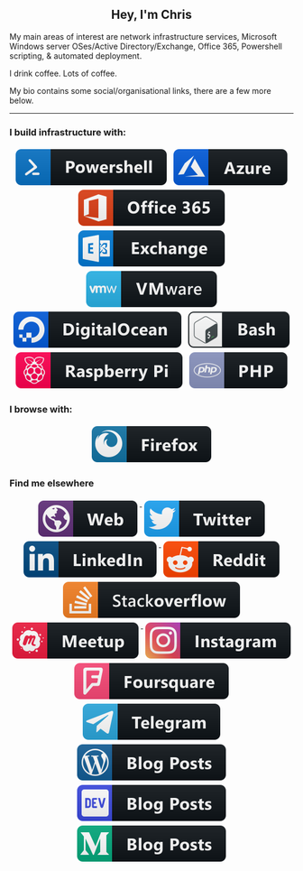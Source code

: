 <h2 align="center"><strong>Hey, I'm Chris</strong></h2>

<p>
My main areas of interest are network infrastructure services, Microsoft Windows server OSes/Active Directory/Exchange, Office 365, Powershell scripting, & automated deployment.

I drink coffee. Lots of coffee.

My bio contains some social/organisational links, there are a few more below.
</p>

---

### I build infrastructure with:
<p align="center">
    <img
        src="https://raw.githubusercontent.com/MikeCodesDotNET/ColoredBadges/master/svg/dev/tools/powershell.svg"
        alt="Powershell"
        style="vertical-align: top; margin: 4px;"
    />
    <img
        src="https://raw.githubusercontent.com/MikeCodesDotNET/ColoredBadges/master/svg/dev/services/azure.svg"
        alt="Azure"
        style="vertical-align: top; margin: 4px;"
    />
    <img
        src="https://raw.githubusercontent.com/MikeCodesDotNET/ColoredBadges/master/svg/dev/services/office_365.svg"
        alt="Office 365"
        style="vertical-align: top; margin: 4px;"
    />
    <img
        src="https://raw.githubusercontent.com/MikeCodesDotNET/ColoredBadges/master/svg/dev/services/exchange.svg"
        alt="Exchange"
        style="vertical-align: top; margin: 4px;"
    />
    <img
        src="https://raw.githubusercontent.com/MikeCodesDotNET/ColoredBadges/master/svg/dev/tools/vmware.svg"
        alt="VMware"
        style="vertical-align: top; margin: 4px;"
    />
    <img
        src="https://raw.githubusercontent.com/MikeCodesDotNET/ColoredBadges/master/svg/dev/services/digitalocean.svg"
        alt="DigitalOcean"
        style="vertical-align: top; margin: 4px;"
    />
    <img
        src="https://raw.githubusercontent.com/MikeCodesDotNET/ColoredBadges/master/svg/dev/tools/bash.svg"
        alt="Bash"
        style="vertical-align: top; margin: 4px;"
    />
    <img
        src="https://raw.githubusercontent.com/MikeCodesDotNET/ColoredBadges/master/svg/devices/raspberrypi.svg"
        alt="Raspberry Pi"
        style="vertical-align: top; margin: 4px;"
    />
    <img
        src="https://raw.githubusercontent.com/MikeCodesDotNET/ColoredBadges/master/svg/dev/languages/php.svg"
        alt="PHP"
        style="vertical-align: top; margin: 4px;"
    />
</p>

### I browse with:
<p align="center">
    <a href="https://firefox.com">
        <img
            src="https://raw.githubusercontent.com/MikeCodesDotNET/ColoredBadges/master/svg/dev/misc/firefox.svg"
            alt="Firefox"
            style="vertical-align: top; margin: 4px;"
        />
    </a>
</p>

### Find me elsewhere
<p align="center">
    <a href="https://about.me/chris18890">
        <img
            src="https://raw.githubusercontent.com/MikeCodesDotNET/ColoredBadges/master/svg/dev/misc/web.svg"
            alt="Wesbite"
            style="vertical-align: top; margin: 4px;"
        />
    </a>
    <a href="https://twitter.com/chris18890">
        <img
            src="https://raw.githubusercontent.com/MikeCodesDotNET/ColoredBadges/master/svg/social/twitter.svg"
            alt="Twitter"
            style="vertical-align: top; margin: 4px;"
        />
    </a>
    <a href="https://www.linkedin.com/in/chris18890/">
        <img
            src="https://raw.githubusercontent.com/MikeCodesDotNET/ColoredBadges/master/svg/social/linkedin.svg"
            alt="LinkedIn"
            style="vertical-align: top; margin: 4px;"
        />
    </a>
    <a href="https://reddit.com/user/chris18890">
        <img
            src="https://raw.githubusercontent.com/MikeCodesDotNET/ColoredBadges/master/svg/social/reddit.svg"
            alt="Reddit"
            style="vertical-align: top; margin: 4px;"
        />
    </a>
    <a href="https://stackoverflow.com/users/2079693/chris-murray">
        <img
            src="https://raw.githubusercontent.com/MikeCodesDotNET/ColoredBadges/master/svg/social/stackoverflow.svg"
            alt="Stack Overflow"
            style="vertical-align: top; margin: 4px;"
        />
    </a>
    <a href="https://www.meetup.com/members/183727429/">
        <img
            src="https://raw.githubusercontent.com/MikeCodesDotNET/ColoredBadges/master/svg/social/meetup.svg"
            alt="Meetup"
            style="vertical-align: top; margin: 4px;"
        />
    </a>
    <a href="https://www.instagram.com/chris18890/">
        <img
            src="https://raw.githubusercontent.com/MikeCodesDotNET/ColoredBadges/master/svg/social/instagram.svg"
            alt="Instagram"
            style="vertical-align: top; margin: 4px;"
        />
    </a>
    <a href="https://www.foursquare.com/chris18890/">
        <img
            src="https://raw.githubusercontent.com/MikeCodesDotNET/ColoredBadges/master/svg/social/foursquare.svg"
            alt="Foursquare"
            style="vertical-align: top; margin: 4px;"
        />
    </a>
    <a href="https://t.me/chris18890/">
        <img
            src="https://raw.githubusercontent.com/MikeCodesDotNET/ColoredBadges/master/svg/social/telegram.svg"
            alt="Telegram"
            style="vertical-align: top; margin: 4px;"
        />
    </a>
    <a href="https://activelydirect.wordpress.com">
        <img
            src="https://raw.githubusercontent.com/MikeCodesDotNET/ColoredBadges/master/svg/blogs/wordpress.svg"
            alt="Wordpress - Actively Direct"
            style="vertical-align: top; margin: 4px;"
        />
    </a>
    <a href="https://dev.to/chris18890">
        <img
            src="https://raw.githubusercontent.com/MikeCodesDotNET/ColoredBadges/master/svg/blogs/devto.svg"
            alt="Dev.To"
            style="vertical-align: top; margin: 4px;"
        />
    </a>
    <a href="https://medium.com/@chris18890">
        <img
            src="https://raw.githubusercontent.com/MikeCodesDotNET/ColoredBadges/master/svg/blogs/medium.svg"
            alt="Medium"
            style="vertical-align: top; margin: 4px;"
        />
    </a>
</p>
